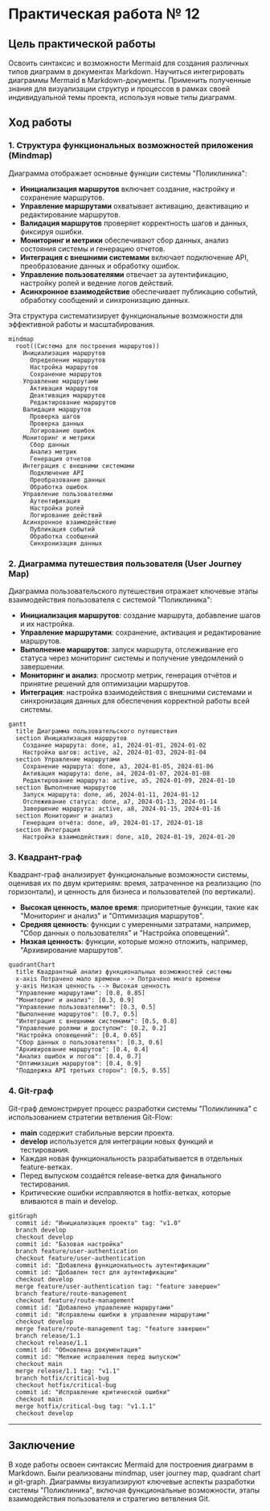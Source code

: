 # Практическая работа № 12

## Цель практической работы

Освоить синтаксис и возможности Mermaid для создания различных типов диаграмм в документах Markdown. Научиться интегрировать диаграммы Mermaid в Markdown-документы. Применить полученные знания для визуализации структур и процессов в рамках своей индивидуальной темы проекта, используя новые типы диаграмм.

## Ход работы

### 1. Структура функциональных возможностей приложения (Mindmap)

Диаграмма отображает основные функции системы "Поликлиника":
- **Инициализация маршрутов** включает создание, настройку и сохранение маршрутов.
- **Управление маршрутами** охватывает активацию, деактивацию и редактирование маршрутов.
- **Валидация маршрутов** проверяет корректность шагов и данных, фиксируя ошибки.
- **Мониторинг и метрики** обеспечивают сбор данных, анализ состояния системы и генерацию отчетов.
- **Интеграция с внешними системами** включает подключение API, преобразование данных и обработку ошибок.
- **Управление пользователями** отвечает за аутентификацию, настройку ролей и ведение логов действий.
- **Асинхронное взаимодействие** обеспечивает публикацию событий, обработку сообщений и синхронизацию данных.

Эта структура систематизирует функциональные возможности для эффективной работы и масштабирования.

```mermaid
mindmap
  root((Система для построения маршрутов))
    Инициализация маршрутов
      Определение маршрутов
      Настройка маршрутов
      Сохранение маршрутов
    Управление маршрутами
      Активация маршрутов
      Деактивация маршрутов
      Редактирование маршрутов
    Валидация маршрутов
      Проверка шагов
      Проверка данных
      Логирование ошибок
    Мониторинг и метрики
      Сбор данных
      Анализ метрик
      Генерация отчетов
    Интеграция с внешними системами
      Подключение API
      Преобразование данных
      Обработка ошибок
    Управление пользователями
      Аутентификация
      Настройка ролей
      Логирование действий
    Асинхронное взаимодействие
      Публикация событий
      Обработка сообщений
      Синхронизация данных
```

### 2. Диаграмма путешествия пользователя (User Journey Map)

Диаграмма пользовательского путешествия отражает ключевые этапы взаимодействия пользователя с системой "Поликлиника":
- **Инициализация маршрутов**: создание маршрута, добавление шагов и их настройка.
- **Управление маршрутами**: сохранение, активация и редактирование маршрутов.
- **Выполнение маршрутов**: запуск маршрута, отслеживание его статуса через мониторинг системы и получение уведомлений о завершении.
- **Мониторинг и анализ**: просмотр метрик, генерация отчётов и принятие решений для оптимизации маршрутов.
- **Интеграция**: настройка взаимодействия с внешними системами и синхронизация данных для обеспечения корректной работы всей системы.

```mermaid
gantt
  title Диаграмма пользовательского путешествия
  section Инициализация маршрутов
    Создание маршрута: done, a1, 2024-01-01, 2024-01-02
    Настройка шагов: active, a2, 2024-01-03, 2024-01-04
  section Управление маршрутами
    Сохранение маршрута: done, a3, 2024-01-05, 2024-01-06
    Активация маршрута: done, a4, 2024-01-07, 2024-01-08
    Редактирование маршрута: active, a5, 2024-01-09, 2024-01-10
  section Выполнение маршрутов
    Запуск маршрута: done, a6, 2024-01-11, 2024-01-12
    Отслеживание статуса: done, a7, 2024-01-13, 2024-01-14
    Завершение маршрута: active, a8, 2024-01-15, 2024-01-16
  section Мониторинг и анализ
    Генерация отчёта: done, a9, 2024-01-17, 2024-01-18
  section Интеграция
    Настройка взаимодействия: done, a10, 2024-01-19, 2024-01-20
```

### 3. Квадрант-граф

Квадрант-граф анализирует функциональные возможности системы, оценивая их по двум критериям: время, затраченное на реализацию (по горизонтали), и ценность для бизнеса и пользователей (по вертикали).
- **Высокая ценность, малое время**: приоритетные функции, такие как "Мониторинг и анализ" и "Оптимизация маршрутов".
- **Средняя ценность**: функции с умеренными затратами, например, "Сбор данных о пользователях" и "Настройка оповещений".
- **Низкая ценность**: функции, которые можно отложить, например, "Архивирование маршрутов".

```mermaid
quadrantChart
  title Квадрантный анализ функциональных возможностей системы
  x-axis Потрачено мало времени --> Потрачено много времени
  y-axis Низкая ценность --> Высокая ценность
  "Управление маршрутами": [0.8, 0.85]
  "Мониторинг и анализ": [0.3, 0.9]
  "Управление пользователями": [0.3, 0.5]
  "Выполнение маршрутов": [0.7, 0.5]
  "Интеграция с внешними системами": [0.5, 0.8]
  "Управление ролями и доступом": [0.2, 0.2]
  "Настройка оповещений": [0.4, 0.65]
  "Сбор данных о пользователях": [0.3, 0.6]
  "Архивирование маршрутов": [0.4, 0.4]
  "Анализ ошибок и логов": [0.4, 0.7]
  "Оптимизация маршрутов": [0.4, 0.9]
  "Поддержка API третьих сторон": [0.5, 0.55]
```

### 4. Git-граф

Git-граф демонстрирует процесс разработки системы "Поликлиника" с использованием стратегии ветвления Git-Flow:
- **main** содержит стабильные версии проекта.
- **develop** используется для интеграции новых функций и тестирования.
- Каждая новая функциональность разрабатывается в отдельных feature-ветках.
- Перед выпуском создаётся release-ветка для финального тестирования.
- Критические ошибки исправляются в hotfix-ветках, которые вливаются в main и develop.

```mermaid
gitGraph
  commit id: "Инициализация проекта" tag: "v1.0"
  branch develop
  checkout develop
  commit id: "Базовая настройка"
  branch feature/user-authentication
  checkout feature/user-authentication
  commit id: "Добавлена функциональность аутентификации"
  commit id: "Добавлен тест для аутентификации"
  checkout develop
  merge feature/user-authentication tag: "feature завершен"
  branch feature/route-management
  checkout feature/route-management
  commit id: "Добавлено управление маршрутами"
  commit id: "Исправлены ошибки в управлении маршрутами"
  checkout develop
  merge feature/route-management tag: "feature завершен"
  branch release/1.1
  checkout release/1.1
  commit id: "Обновлена документация"
  commit id: "Мелкие исправления перед выпуском"
  checkout main
  merge release/1.1 tag: "v1.1"
  branch hotfix/critical-bug
  checkout hotfix/critical-bug
  commit id: "Исправление критической ошибки"
  checkout main
  merge hotfix/critical-bug tag: "v1.1.1"
  checkout develop
```

---

## Заключение

В ходе работы освоен синтаксис Mermaid для построения диаграмм в Markdown. Были реализованы mindmap, user journey map, quadrant chart и git-graph. Диаграммы визуализируют ключевые аспекты разработки системы "Поликлиника", включая функциональные возможности, этапы взаимодействия пользователя и стратегию ветвления Git.
